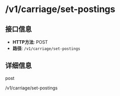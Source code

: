 # /v1/carriage/set-postings

## 接口信息

- **HTTP方法**: POST
- **路径**: `/v1/carriage/set-postings`

## 详细信息

post

/v1/carriage/set-postings
